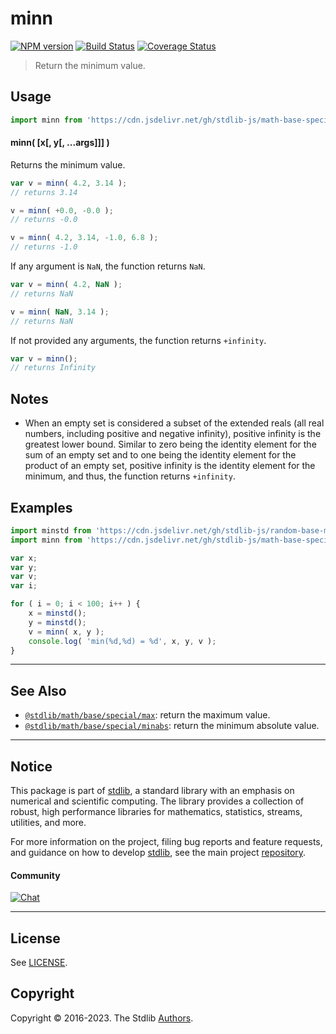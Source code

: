 <!--

@license Apache-2.0

Copyright (c) 2018 The Stdlib Authors.

Licensed under the Apache License, Version 2.0 (the "License");
you may not use this file except in compliance with the License.
You may obtain a copy of the License at

   http://www.apache.org/licenses/LICENSE-2.0

Unless required by applicable law or agreed to in writing, software
distributed under the License is distributed on an "AS IS" BASIS,
WITHOUT WARRANTIES OR CONDITIONS OF ANY KIND, either express or implied.
See the License for the specific language governing permissions and
limitations under the License.

-->

# minn

[![NPM version][npm-image]][npm-url] [![Build Status][test-image]][test-url] [![Coverage Status][coverage-image]][coverage-url] <!-- [![dependencies][dependencies-image]][dependencies-url] -->

> Return the minimum value.

<!-- Section to include introductory text. Make sure to keep an empty line after the intro `section` element and another before the `/section` close. -->

<section class="intro">

</section>

<!-- /.intro -->

<!-- Package usage documentation. -->



<section class="usage">

## Usage

```javascript
import minn from 'https://cdn.jsdelivr.net/gh/stdlib-js/math-base-special-minn@v0.0.1-deno/mod.js';
```

#### minn( \[x\[, y\[, ...args]]] )

Returns the minimum value.

```javascript
var v = minn( 4.2, 3.14 );
// returns 3.14

v = minn( +0.0, -0.0 );
// returns -0.0

v = minn( 4.2, 3.14, -1.0, 6.8 );
// returns -1.0
```

If any argument is `NaN`, the function returns `NaN`.

```javascript
var v = minn( 4.2, NaN );
// returns NaN

v = minn( NaN, 3.14 );
// returns NaN
```

If not provided any arguments, the function returns `+infinity`.

```javascript
var v = minn();
// returns Infinity
```

</section>

<!-- /.usage -->

<!-- Package usage notes. Make sure to keep an empty line after the `section` element and another before the `/section` close. -->

<section class="notes">

## Notes

-   When an empty set is considered a subset of the extended reals (all real numbers, including positive and negative infinity), positive infinity is the greatest lower bound. Similar to zero being the identity element for the sum of an empty set and to one being the identity element for the product of an empty set, positive infinity is the identity element for the minimum, and thus, the function returns `+infinity`.

</section>

<!-- /.notes -->

<!-- Package usage examples. -->

<section class="examples">

## Examples

<!-- eslint no-undef: "error" -->

```javascript
import minstd from 'https://cdn.jsdelivr.net/gh/stdlib-js/random-base-minstd-shuffle@deno/mod.js';
import minn from 'https://cdn.jsdelivr.net/gh/stdlib-js/math-base-special-minn@v0.0.1-deno/mod.js';

var x;
var y;
var v;
var i;

for ( i = 0; i < 100; i++ ) {
    x = minstd();
    y = minstd();
    v = minn( x, y );
    console.log( 'min(%d,%d) = %d', x, y, v );
}
```

</section>

<!-- /.examples -->

<!-- Section to include cited references. If references are included, add a horizontal rule *before* the section. Make sure to keep an empty line after the `section` element and another before the `/section` close. -->

<section class="references">

</section>

<!-- /.references -->

<!-- Section for related `stdlib` packages. Do not manually edit this section, as it is automatically populated. -->

<section class="related">

* * *

## See Also

-   <span class="package-name">[`@stdlib/math/base/special/max`][@stdlib/math/base/special/max]</span><span class="delimiter">: </span><span class="description">return the maximum value.</span>
-   <span class="package-name">[`@stdlib/math/base/special/minabs`][@stdlib/math/base/special/minabs]</span><span class="delimiter">: </span><span class="description">return the minimum absolute value.</span>

</section>

<!-- /.related -->

<!-- Section for all links. Make sure to keep an empty line after the `section` element and another before the `/section` close. -->


<section class="main-repo" >

* * *

## Notice

This package is part of [stdlib][stdlib], a standard library with an emphasis on numerical and scientific computing. The library provides a collection of robust, high performance libraries for mathematics, statistics, streams, utilities, and more.

For more information on the project, filing bug reports and feature requests, and guidance on how to develop [stdlib][stdlib], see the main project [repository][stdlib].

#### Community

[![Chat][chat-image]][chat-url]

---

## License

See [LICENSE][stdlib-license].


## Copyright

Copyright &copy; 2016-2023. The Stdlib [Authors][stdlib-authors].

</section>

<!-- /.stdlib -->

<!-- Section for all links. Make sure to keep an empty line after the `section` element and another before the `/section` close. -->

<section class="links">

[npm-image]: http://img.shields.io/npm/v/@stdlib/math-base-special-minn.svg
[npm-url]: https://npmjs.org/package/@stdlib/math-base-special-minn

[test-image]: https://github.com/stdlib-js/math-base-special-minn/actions/workflows/test.yml/badge.svg?branch=v0.0.1
[test-url]: https://github.com/stdlib-js/math-base-special-minn/actions/workflows/test.yml?query=branch:v0.0.1

[coverage-image]: https://img.shields.io/codecov/c/github/stdlib-js/math-base-special-minn/main.svg
[coverage-url]: https://codecov.io/github/stdlib-js/math-base-special-minn?branch=main

<!--

[dependencies-image]: https://img.shields.io/david/stdlib-js/math-base-special-minn.svg
[dependencies-url]: https://david-dm.org/stdlib-js/math-base-special-minn/main

-->

[chat-image]: https://img.shields.io/gitter/room/stdlib-js/stdlib.svg
[chat-url]: https://gitter.im/stdlib-js/stdlib/

[stdlib]: https://github.com/stdlib-js/stdlib

[stdlib-authors]: https://github.com/stdlib-js/stdlib/graphs/contributors

[umd]: https://github.com/umdjs/umd
[es-module]: https://developer.mozilla.org/en-US/docs/Web/JavaScript/Guide/Modules

[deno-url]: https://github.com/stdlib-js/math-base-special-minn/tree/deno
[umd-url]: https://github.com/stdlib-js/math-base-special-minn/tree/umd
[esm-url]: https://github.com/stdlib-js/math-base-special-minn/tree/esm
[branches-url]: https://github.com/stdlib-js/math-base-special-minn/blob/main/branches.md

[stdlib-license]: https://raw.githubusercontent.com/stdlib-js/math-base-special-minn/main/LICENSE

<!-- <related-links> -->

[@stdlib/math/base/special/max]: https://github.com/stdlib-js/math-base-special-max/tree/deno

[@stdlib/math/base/special/minabs]: https://github.com/stdlib-js/math-base-special-minabs/tree/deno

<!-- </related-links> -->

</section>

<!-- /.links -->
